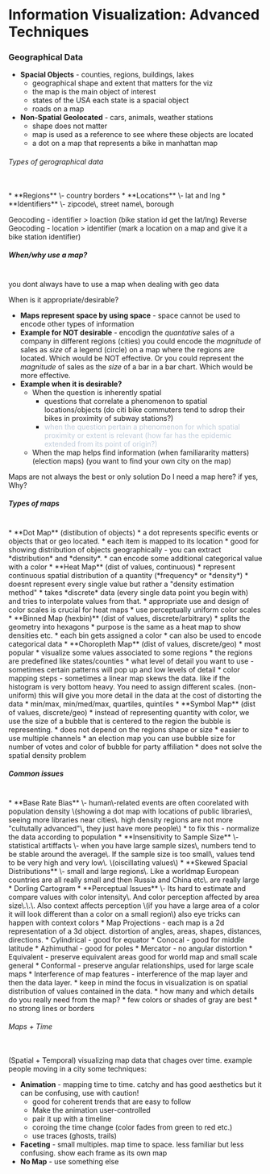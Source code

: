 # **Information Visualization: Advanced Techniques**

### Geographical Data

* **Spacial Objects** \- counties\, regions\, buildings\, lakes
    * geographical shape and extent that matters for the viz
    * the map is the main object of interest
    * states of the USA each state is a spacial object
    * roads on a map
* **Non-Spatial Geolocated** \- cars\, animals\, weather stations
    * shape does not matter
    * map is used as a reference to see where these objects are located
    * a dot on a map that represents a bike in manhattan map

###### Types of gerographical data
<br>
* **Regions** \- country borders
* **Locations** \- lat and lng
* **Identifiers** \- zipcode\, street name\, borough

Geocoding - identifier > loaction (bike station id get the lat/lng)
Reverse Geocoding - location > identifier (mark a location on a map and give it a bike station identifier)
<br>
##### When/why use a map?
<br>
you dont always have to use a map when dealing with geo data

When is it appropriate/desirable?

* **Maps represent space by using space** \- space cannot be used to encode other types of information
* **Example for NOT desirable** \- encodign the *quantative* sales of a company in different regions (cities) you could encode the *magnitude* of sales as *size* of a legend (circle) on a map where the regions are located. Which would be NOT effective. Or you could represent the *magnitude* of sales as the *size* of a bar in a bar chart. Which would be more effective.
* **Example when it is desirable?**
    * When the question is inherently spatial
        * questions that correlate a phenomenon to spatial locations/objects (do citi bike commuters tend to sdrop their bikes in proximity of subway stations?)
        * <span class="colour" style="color:rgb(192, 204, 219)">when the question pertain a phenomenon for which spatial proximity or extent is relevant (how far has the epidemic extended from its point of origin?)</span>
    * When the map helps find information (when familiararity matters) (election maps) (you want to find your own city on the map)

Maps are not always the best or only solution
Do I need a map here? if yes, Why?
<br>
##### Types of maps
<br>
* **Dot Map** (distibution of objects)
    * a dot represents specific events or objects that or geo located.
    * each item is mapped to its location
    * good for showing distribution of objects geographically - you can extract *distribution* and *density*.
    * can encode some additional categorical value with a color
* **Heat Map** (dist of values, continuous)
    * represent continuous spatial distribution of a quantity (*frequency* or *density*)
    * doesnt represent every single value but rather a "density estimation method"
        * takes *discrete* data (every single data point you begin with) and tries to interpolate values from that.
    * appropriate use and design of color scales is crucial for heat maps
        * use perceptually uniform color scales
* **Binned Map (hexbin)** (dist of values, discrete/arbitrary)
    * splits the geometry into hexagons
    * purpose is the same as a heat map to show densities etc.
    * each bin gets assigned a color
    * can also be used to encode categorical data
* **Choropleth Map** (dist of values, discrete/geo)
    * most popular
    * visualize some values associated to some regions
    * the regions are predefined like states/counties
    * what level of detail you want to use - sometimes certain patterns will pop up and low levels of detail
    * color mapping steps - sometimes a linear map skews the data. like if the histogram is very bottom heavy. You need to assign different scales. (non-uniform) this will give you more detail in the data at the cost of distorting the data
        * min/max, min/med/max, quartiles, quintiles
* **Symbol Map** (dist of values, discrete/geo)
    * instead of representing quantity with color, we use the size of a bubble that is centered to the region the bubble is representing.
    * does not depend on the regions shape or size
    * easier to use multiple channels
        * an election map you can use bubble size for number of votes and color of bubble for party affiliation
    * does not solve the spatial density problem

##### Common issues
<br>
* **Base Rate Bias** \- human\-related events are often coorelated with population density \(showing a dot map with locations of public libraries\, seeing more libraries near cities\. high density regions are not more "cultutally advanced"\, they just have more people\)
    * to fix this - normalize the data according to population
* **Insensitivity to Sample Size** \- statistical artiffacts \- when you have large sample sizes\, numbers tend to be stable around the average\. If the sample size is too small\, values tend to be very high and very low\. \(oiscillating values\)
* **Skewed Spacial Distributions** \- small and large regions\. Like a worldmap European countries are all really small and then Russia and China etc\. are really large
    * Dorling Cartogram
* **Perceptual Issues** \- Its hard to estimate and compare values with color intensity\. And color perception affected by area size\.\.\. Also context affects perception \(if you have a large area of a color it will look different than a color on a small region\) also eye tricks can happen with context colors
* Map Projections - each map is a 2d representation of a 3d object. distortion of angles, areas, shapes, distances, directions.
    * Cylindrical - good for equator
    * Conocal - good for middle latitude
    * Azhimuthal - good for poles
    * Mercator - no angular distortion
    * Equivalent - preserve equivalent areas good for world map and small scale general
    * Conformal - preserve angular relationships, used for large scale maps
* Interference of map features - interference of the map layer and then the data layer.
    * keep in mind the focus in visualization is on spatial distribution of values contained in the data.
    * how many and which details do you really need from the map?
    * few colors or shades of gray are best
    * no strong lines or borders

###### Maps + Time
<br>
(Spatial + Temporal) visualizing map data that chages over time. example people moving in a city some techniques:

* **Animation** \- mapping time to time\. catchy and has good aesthetics but it can be confusing\, use with caution\!
    * good for coherent trends that are easy to follow
    * Make the animation user-controlled
    * pair it up with a timeline 
    * coroing the time change (color fades from green to red etc.)
    * use traces (ghosts, trails)
* **Faceting** \- small multiples\. map time to space\. less familiar but less confusing\. show each frame as its own map
* **No Map** \- use something else

<br>
<br>
<br>
<br>
<br>
<br>
<br>
<br>
<br>
<br>
<br>
<br>
<br>
<br>
<br>
<br>
<br>
<br>
<br>
<br>
<br>
<br>
<br>
<br>
<br>
<br>
<br>
<br>
<br>
<br>
<br>
<br>
<br>
<br>
<br>
<br>
<br>
<br>
<br>
<br>
